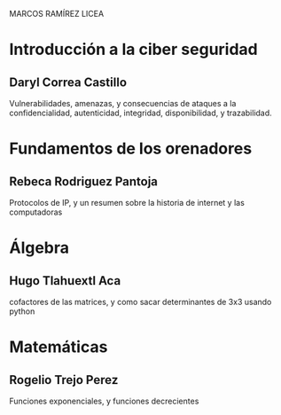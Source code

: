 MARCOS RAMÍREZ LICEA

# Introducción a la ciber seguridad 

## Daryl Correa Castillo

Vulnerabilidades, amenazas, y consecuencias de ataques a la confidencialidad, autenticidad, integridad, disponibilidad, y trazabilidad. 

# Fundamentos de los orenadores

## Rebeca Rodriguez Pantoja

Protocolos de IP, y un resumen sobre la historia de internet y las computadoras

# Álgebra 

## Hugo Tlahuextl Aca 

cofactores de las matrices, y como sacar determinantes de 3x3 usando python

# Matemáticas 

## Rogelio Trejo Perez 

Funciones exponenciales, y funciones decrecientes
